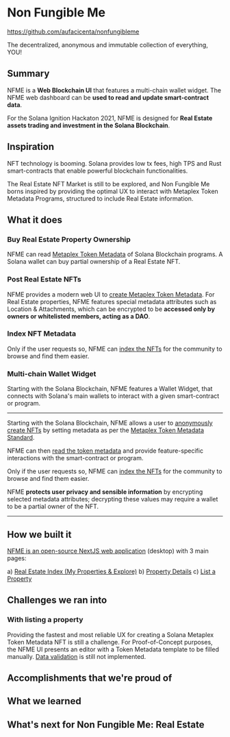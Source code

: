 # Non Fungible Me
https://github.com/aufacicenta/nonfungibleme

The decentralized, anonymous and immutable collection of everything, YOU!

## Summary

NFME is a __Web Blockchain UI__ that features a multi-chain wallet widget. The NFME web dashboard can be __used to read and update smart-contract data__.

For the Solana Ignition Hackaton 2021, NFME is designed for __Real Estate assets trading and investment in the Solana Blockchain__.

## Inspiration

NFT technology is booming. Solana provides low tx fees, high TPS and Rust smart-contracts that enable powerful blockchain functionalities.

The Real Estate NFT Market is still to be explored, and Non Fungible Me borns inspired by providing the optimal UX to interact with Metaplex Token Metadata Programs, structured to include Real Estate information.

## What it does

### Buy Real Estate Property Ownership

NFME can read [Metaplex Token Metadata](https://docs.metaplex.com/nft-standard) of Solana Blockchain programs. A Solana wallet can buy partial ownership of a Real Estate NFT.

### Post Real Estate NFTs

NFME provides a modern web UI to [create Metaplex Token Metadata](https://nfme.aufacicenta.com/real-estate/solana/list-property). For Real Estate properties, NFME features special metadata attributes such as Location & Attachments, which can be encrypted to be __accessed only by owners or whitelisted members, acting as a DAO__.

### Index NFT Metadata

Only if the user requests so, NFME can [index the NFTs](https://nfme.aufacicenta.com/en/real-estate/solana) for the community to browse and find them easier.

### Multi-chain Wallet Widget

Starting with the Solana Blockchain, NFME features a Wallet Widget, that connects with Solana's main wallets to interact with a given smart-contract or program.

___


Starting with the Solana Blockchain, NFME allows a user to [anonymously create NFTs](https://nfme.aufacicenta.com/real-estate/solana/list-property) by setting metadata as per the [Metaplex Token Metadata Standard](https://docs.metaplex.com/nft-standard).

NFME can then [read the token metadata](https://nfme.aufacicenta.com/en/real-estate/solana/property?tokenMetadataId=metaqbxxUerdq28cj1RbAWkYQm3ybzjb6a8bt518x1s) and provide feature-specific interactions with the smart-contract or program.

Only if the user requests so, NFME can [index the NFTs](https://nfme.aufacicenta.com/en/real-estate/solana) for the community to browse and find them easier.

NFME __protects user privacy and sensible information__ by encrypting selected metadata attributes; decrypting these values may require a wallet to be a partial owner of the NFT.

______

## How we built it

[NFME is an open-source NextJS web application](https://github.com/aufacicenta/nonfungibleme) (desktop) with 3 main pages:

a) [Real Estate Index (My Properties & Explore)](https://nfme.aufacicenta.com/en/real-estate/solana)
b) [Property Details](https://nfme.aufacicenta.com/en/real-estate/solana/property?tokenMetadataId=metaqbxxUerdq28cj1RbAWkYQm3ybzjb6a8bt518x1s)
c) [List a Property](https://nfme.aufacicenta.com/real-estate/solana/list-property)

## Challenges we ran into

### With listing a property

Providing the fastest and most reliable UX for creating a Solana Metaplex Token Metadata NFT is still a challenge. For Proof-of-Concept purposes, the NFME UI presents an editor with a Token Metadata template to be filled manually. [Data validation](https://github.com/aufacicenta/nonfungibleme/issues/6) is still not implemented.

## Accomplishments that we're proud of

## What we learned

## What's next for Non Fungible Me: Real Estate
